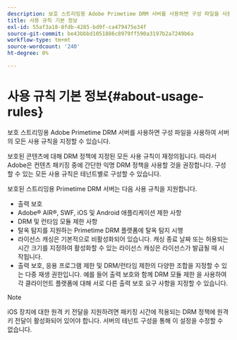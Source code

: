 ```yaml
---
description: 보호 스트리밍용 Adobe Primetime DRM 서버를 사용하면 구성 파일을 사용하여 서버의 모든 사용 규칙을 지정할 수 있습니다.
title: 사용 규칙 기본 정보
exl-id: 55af3a18-8fdb-4285-bd9f-ca479475e34f
source-git-commit: be43bbbd1051886c8979ff590a3197b2a7249b6a
workflow-type: tm+mt
source-wordcount: '240'
ht-degree: 0%

---
```


# 사용 규칙 기본 정보{#about-usage-rules}

보호 스트리밍용 Adobe Primetime DRM 서버를 사용하면 구성 파일을 사용하여 서버의 모든 사용 규칙을 지정할 수 있습니다.

보호된 콘텐츠에 대해 DRM 정책에 지정된 모든 사용 규칙이 재정의됩니다. 따라서 Adobe은 컨텐츠 패키징 중에 간단한 익명 DRM 정책을 사용할 것을 권장합니다. 구성할 수 있는 모든 사용 규칙은 테넌트별로 구성할 수 있습니다.

보호된 스트리밍용 Primetime DRM 서버는 다음 사용 규칙을 지원합니다.

* 출력 보호
* Adobe® AIR®, SWF, iOS 및 Android 애플리케이션 제한 사항
* DRM 및 런타임 모듈 제한 사항
* 탈옥 탐지를 지원하는 Primetime DRM 플랫폼에 탈옥 탐지 시행
* 라이선스 캐싱은 기본적으로 비활성화되어 있습니다. 캐싱 종료 날짜 또는 허용되는 시간 크기를 지정하여 활성화할 수 있는 라이선스 캐싱은 라이선스가 발급될 때 시작됩니다.
* 출력 보호, 응용 프로그램 제한 및 DRM/런타임 제한의 다양한 조합을 지정할 수 있는 다중 재생 권한입니다. 예를 들어 출력 보호와 함께 DRM 모듈 제한 을 사용하여 각 클라이언트 플랫폼에 대해 서로 다른 출력 보호 요구 사항을 지정할 수 있습니다.

>[!NOTE]
>
>iOS 장치에 대한 원격 키 전달을 지원하려면 패키징 시간에 적용되는 DRM 정책에 원격 키 전달이 활성화되어 있어야 합니다. 서버의 테넌트 구성을 통해 이 설정을 수정할 수 없습니다.
